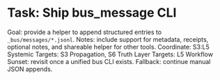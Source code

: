 # Task: Ship bus_message CLI
Goal: provide a helper to append structured entries to `_bus/messages/*.jsonl`.
Notes: include support for metadata, receipts, optional notes, and shareable helper for other tools.
Coordinate: S3:L5
Systemic Targets: S3 Propagation, S6 Truth
Layer Targets: L5 Workflow
Sunset: revisit once a unified bus CLI exists.
Fallback: continue manual JSON appends.
